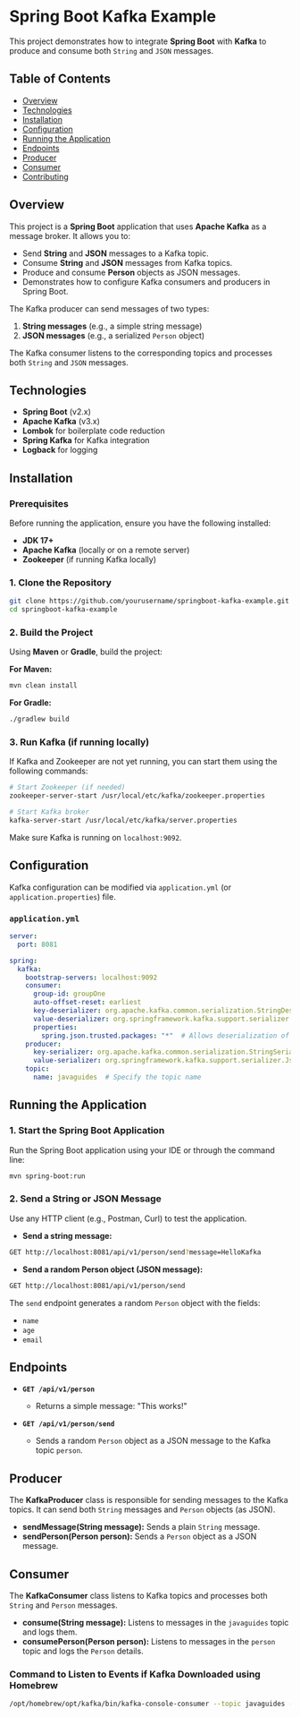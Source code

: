 
# Spring Boot Kafka Example

This project demonstrates how to integrate **Spring Boot** with **Kafka** to produce and consume both `String` and `JSON` messages.

## Table of Contents

- [Overview](#overview)
- [Technologies](#technologies)
- [Installation](#installation)
- [Configuration](#configuration)
- [Running the Application](#running-the-application)
- [Endpoints](#endpoints)
- [Producer](#producer)
- [Consumer](#consumer)
- [Contributing](#contributing)

## Overview

This project is a **Spring Boot** application that uses **Apache Kafka** as a message broker. It allows you to:

- Send **String** and **JSON** messages to a Kafka topic.
- Consume **String** and **JSON** messages from Kafka topics.
- Produce and consume **Person** objects as JSON messages.
- Demonstrates how to configure Kafka consumers and producers in Spring Boot.

The Kafka producer can send messages of two types:
1. **String messages** (e.g., a simple string message)
2. **JSON messages** (e.g., a serialized `Person` object)

The Kafka consumer listens to the corresponding topics and processes both `String` and `JSON` messages.

## Technologies

- **Spring Boot** (v2.x)
- **Apache Kafka** (v3.x)
- **Lombok** for boilerplate code reduction
- **Spring Kafka** for Kafka integration
- **Logback** for logging

## Installation

### Prerequisites

Before running the application, ensure you have the following installed:

- **JDK 17+**
- **Apache Kafka** (locally or on a remote server)
- **Zookeeper** (if running Kafka locally)

### 1. Clone the Repository

```bash
git clone https://github.com/yourusername/springboot-kafka-example.git
cd springboot-kafka-example
```

### 2. Build the Project

Using **Maven** or **Gradle**, build the project:

**For Maven:**
```bash
mvn clean install
```

**For Gradle:**
```bash
./gradlew build
```

### 3. Run Kafka (if running locally)

If Kafka and Zookeeper are not yet running, you can start them using the following commands:

```bash
# Start Zookeeper (if needed)
zookeeper-server-start /usr/local/etc/kafka/zookeeper.properties

# Start Kafka broker
kafka-server-start /usr/local/etc/kafka/server.properties
```

Make sure Kafka is running on `localhost:9092`.

## Configuration

Kafka configuration can be modified via `application.yml` (or `application.properties`) file.

### `application.yml`

```yaml
server:
  port: 8081

spring:
  kafka:
    bootstrap-servers: localhost:9092
    consumer:
      group-id: groupOne
      auto-offset-reset: earliest
      key-deserializer: org.apache.kafka.common.serialization.StringDeserializer
      value-deserializer: org.springframework.kafka.support.serializer.JsonDeserializer
      properties:
        spring.json.trusted.packages: "*"  # Allows deserialization of all packages
    producer:
      key-serializer: org.apache.kafka.common.serialization.StringSerializer
      value-serializer: org.springframework.kafka.support.serializer.JsonSerializer
    topic:
      name: javaguides  # Specify the topic name
```

## Running the Application

### 1. Start the Spring Boot Application

Run the Spring Boot application using your IDE or through the command line:

```bash
mvn spring-boot:run
```

### 2. Send a String or JSON Message

Use any HTTP client (e.g., Postman, Curl) to test the application.

- **Send a string message:**

```bash
GET http://localhost:8081/api/v1/person/send?message=HelloKafka
```

- **Send a random Person object (JSON message):**

```bash
GET http://localhost:8081/api/v1/person/send
```

The `send` endpoint generates a random `Person` object with the fields:
- `name`
- `age`
- `email`

## Endpoints

- **`GET /api/v1/person`**
  - Returns a simple message: "This works!"
  
- **`GET /api/v1/person/send`**
  - Sends a random `Person` object as a JSON message to the Kafka topic `person`.

## Producer

The **KafkaProducer** class is responsible for sending messages to the Kafka topics. It can send both `String` messages and `Person` objects (as JSON).

- **sendMessage(String message):** Sends a plain `String` message.
- **sendPerson(Person person):** Sends a `Person` object as a JSON message.

## Consumer

The **KafkaConsumer** class listens to Kafka topics and processes both `String` and `Person` messages.

- **consume(String message):** Listens to messages in the `javaguides` topic and logs them.
- **consumePerson(Person person):** Listens to messages in the `person` topic and logs the `Person` details.

### Command to Listen to Events if Kafka Downloaded using Homebrew

```bash
/opt/homebrew/opt/kafka/bin/kafka-console-consumer --topic javaguides --from-beginning --bootstrap-server localhost:9092
```

